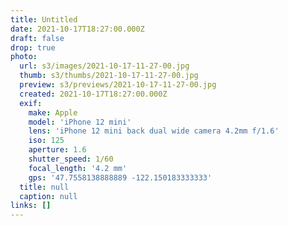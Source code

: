 ```yaml
---
title: Untitled
date: 2021-10-17T18:27:00.000Z
draft: false
drop: true
photo:
  url: s3/images/2021-10-17-11-27-00.jpg
  thumb: s3/thumbs/2021-10-17-11-27-00.jpg
  preview: s3/previews/2021-10-17-11-27-00.jpg
  created: 2021-10-17T18:27:00.000Z
  exif:
    make: Apple
    model: 'iPhone 12 mini'
    lens: 'iPhone 12 mini back dual wide camera 4.2mm f/1.6'
    iso: 125
    aperture: 1.6
    shutter_speed: 1/60
    focal_length: '4.2 mm'
    gps: '47.7558138888889 -122.150183333333'
  title: null
  caption: null
links: []
---
```

